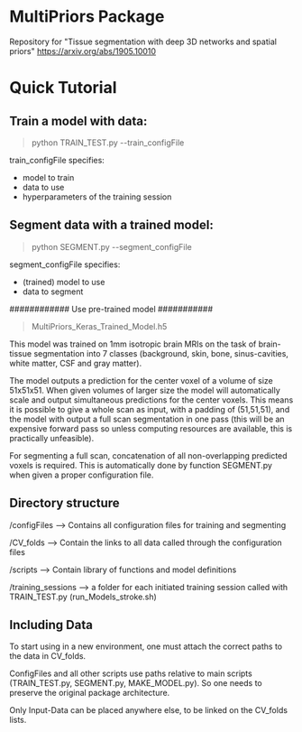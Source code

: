 # MultiPriors Package
Repository for "Tissue segmentation with deep 3D networks and spatial priors" https://arxiv.org/abs/1905.10010


# Quick Tutorial

## Train a model with data:

> python TRAIN_TEST.py --train_configFile

train_configFile specifies:
- model to train
- data to use
- hyperparameters of the training session 

## Segment data with a trained model:

> python SEGMENT.py --segment_configFile

segment_configFile specifies:
- (trained) model to use
-  data to segment


############ Use pre-trained model ###########

> MultiPriors_Keras_Trained_Model.h5

This model was trained on 1mm isotropic brain MRIs on the task of brain-tissue segmentation into 7 classes (background, skin, bone, sinus-cavities, white matter, CSF and gray matter). 

The model outputs a prediction for the center voxel of a volume of size 51x51x51. When given volumes of larger size the model will automatically scale and output simultaneous predictions for the center voxels. This means it is possible to give a whole scan as input, with a padding of (51,51,51), and the model with output a full scan segmentation in one pass (this will be an expensive forward pass so unless computing resources are available, this is practically unfeasible).

For segmenting a full scan, concatenation of all non-overlapping predicted voxels is required. This is automatically done by function SEGMENT.py when given a proper configuration file.

## Directory structure 

/configFiles       --> Contains all configuration files  for training and segmenting

/CV_folds          --> Contain the links to all data called through the configuration files

/scripts           --> Contain library of functions and model definitions

/training_sessions --> a folder for each initiated training session called with TRAIN_TEST.py (run_Models_stroke.sh)



## Including Data

To start using in a new environment, one must attach the correct paths to the data in CV_folds. 

ConfigFiles and all other scripts use paths relative to main scripts (TRAIN_TEST.py, SEGMENT.py, MAKE_MODEL.py). So one needs to preserve the original package architecture.

Only Input-Data can be placed anywhere else, to be linked on the CV_folds lists.




